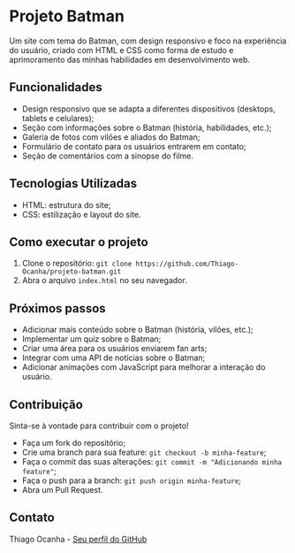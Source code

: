 # Projeto Batman

Um site com tema do Batman, com design responsivo e foco na experiência do usuário, criado com HTML e CSS como forma de estudo e aprimoramento das minhas habilidades em desenvolvimento web.

## Funcionalidades

* Design responsivo que se adapta a diferentes dispositivos (desktops, tablets e celulares);
* Seção com informações sobre o Batman (história, habilidades, etc.);
* Galeria de fotos com vilões e aliados do Batman;
* Formulário de contato para os usuários entrarem em contato;
* Seção de comentários com a sinopse do filme. 

## Tecnologias Utilizadas

* HTML: estrutura do site;
* CSS: estilização e layout do site.

## Como executar o projeto

1. Clone o repositório: `git clone https://github.com/Thiago-Ocanha/projeto-batman.git`
2. Abra o arquivo `index.html` no seu navegador.

## Próximos passos

* Adicionar mais conteúdo sobre o Batman (história, vilões, etc.);
* Implementar um quiz sobre o Batman;
* Criar uma área para os usuários enviarem fan arts;
* Integrar com uma API de notícias sobre o Batman;
* Adicionar animações com JavaScript para melhorar a interação do usuário.

## Contribuição

Sinta-se à vontade para contribuir com o projeto!
* Faça um fork do repositório;
* Crie uma branch para sua feature: `git checkout -b minha-feature`;
* Faça o commit das suas alterações: `git commit -m "Adicionando minha feature"`;
* Faça o push para a branch: `git push origin minha-feature`;
* Abra um Pull Request.

## Contato

Thiago Ocanha - [Seu perfil do GitHub](https://github.com/Thiago-Ocanha) 
